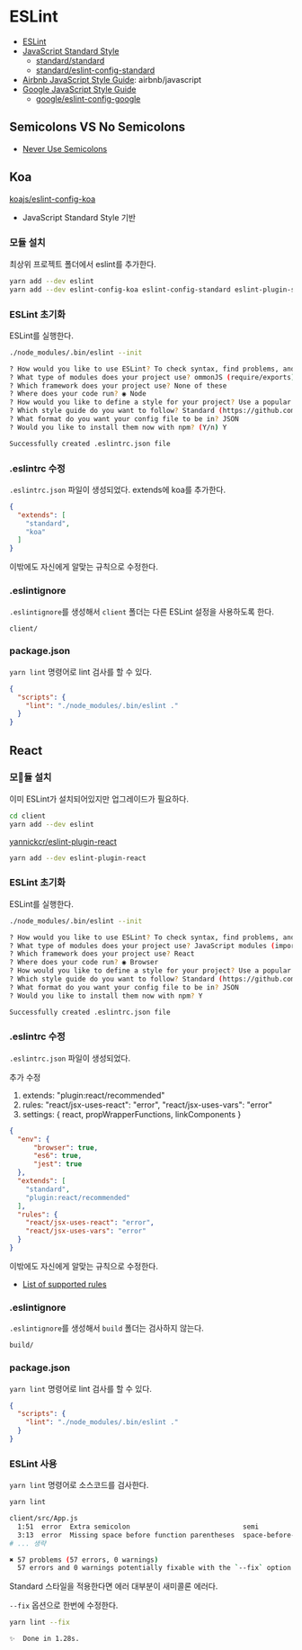 # ESLint

- [ESLint](https://eslint.org)
- [JavaScript Standard Style](https://standardjs.com)
  - [standard/standard](https://github.com/standard/standard)
  - [standard/eslint-config-standard](https://github.com/standard/eslint-config-standard)
- [Airbnb JavaScript Style Guide](https://github.com/airbnb/javascript): airbnb/javascript
- [Google JavaScript Style Guide](https://google.github.io/styleguide/jsguide.html)
  - [google/eslint-config-google](https://github.com/google/eslint-config-google)


## Semicolons VS No Semicolons

- [Never Use Semicolons](https://feross.org/never-use-semicolons/)

## Koa

[koajs/eslint-config-koa](https://github.com/koajs/eslint-config-koa)
- JavaScript Standard Style 기반

### 모듈 설치

최상위 프로젝트 폴더에서 eslint를 추가한다.

```bash
yarn add --dev eslint
yarn add --dev eslint-config-koa eslint-config-standard eslint-plugin-standard eslint-plugin-promise eslint-plugin-import eslint-plugin-node
```

### ESLint 초기화

ESLint를 실행한다.

```bash
./node_modules/.bin/eslint --init

? How would you like to use ESLint? To check syntax, find problems, and enforce code style
? What type of modules does your project use? ommonJS (require/exports)
? Which framework does your project use? None of these
? Where does your code run? ◉ Node
? How would you like to define a style for your project? Use a popular style guide
? Which style guide do you want to follow? Standard (https://github.com/standard/standard)
? What format do you want your config file to be in? JSON
? Would you like to install them now with npm? (Y/n) Y

Successfully created .eslintrc.json file
```

### .eslintrc 수정

`.eslintrc.json` 파일이 생성되었다. extends에 koa를 추가한다.

```json
{
  "extends": [
    "standard",
    "koa"
  ]
}
```

이밖에도 자신에게 알맞는 규칙으로 수정한다.

### .eslintignore

`.eslintignore`를 생성해서 `client` 폴더는 다른 ESLint 설정을 사용하도록 한다.

```text
client/
```

### package.json

`yarn lint` 명령어로 lint 검사를 할 수 있다.

```json
{
  "scripts": {
    "lint": "./node_modules/.bin/eslint ."
  }
}
```

## React

### 모듈 설치

이미 ESLint가 설치되어있지만 업그레이드가 필요하다.

```bash
cd client
yarn add --dev eslint
```

[yannickcr/eslint-plugin-react](https://github.com/yannickcr/eslint-plugin-react)

```bash
yarn add --dev eslint-plugin-react
```

### ESLint 초기화

ESLint를 실행한다.

```bash
./node_modules/.bin/eslint --init

? How would you like to use ESLint? To check syntax, find problems, and enforce code style
? What type of modules does your project use? JavaScript modules (import/export)
? Which framework does your project use? React
? Where does your code run? ◉ Browser
? How would you like to define a style for your project? Use a popular style guide
? Which style guide do you want to follow? Standard (https://github.com/standard/standard)
? What format do you want your config file to be in? JSON
? Would you like to install them now with npm? Y

Successfully created .eslintrc.json file
```

### .eslintrc 수정

`.eslintrc.json` 파일이 생성되었다.

추가 수정
1. extends: "plugin:react/recommended"
1. rules: "react/jsx-uses-react": "error", "react/jsx-uses-vars": "error"
1. settings: { react, propWrapperFunctions, linkComponents }


```json
{
  "env": {
      "browser": true,
      "es6": true,
      "jest": true
  },
  "extends": [
    "standard",
    "plugin:react/recommended"
  ],
  "rules": {
    "react/jsx-uses-react": "error",
    "react/jsx-uses-vars": "error"
  }
}
```

이밖에도 자신에게 알맞는 규칙으로 수정한다.

- [List of supported rules](https://github.com/yannickcr/eslint-plugin-react#list-of-supported-rules)

### .eslintignore

`.eslintignore`를 생성해서 `build` 폴더는 검사하지 않는다.

```text
build/
```

### package.json

`yarn lint` 명령어로 lint 검사를 할 수 있다.

```json
{
  "scripts": {
    "lint": "./node_modules/.bin/eslint ."
  }
}
```

### ESLint 사용

`yarn lint` 명령어로 소스코드를 검사한다.

```bash
yarn lint

client/src/App.js
  1:51  error  Extra semicolon                            semi
  3:13  error  Missing space before function parentheses  space-before-function-paren
# ... 생략

✖ 57 problems (57 errors, 0 warnings)
  57 errors and 0 warnings potentially fixable with the `--fix` option.
```

Standard 스타일을 적용한다면 에러 대부분이 새미콜론 에러다.

`--fix` 옵션으로 한번에 수정한다.

```bash
yarn lint --fix

✨  Done in 1.28s.
```

